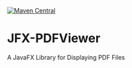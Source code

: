 [![Maven Central](https://maven-badges.herokuapp.com/maven-central/net.golbarg.pdfviewer/JFX-PDFViewer/2/badge.svg)](https://maven-badges.herokuapp.com/maven-central/net.golbarg.pdfviewer/JFX-PDFViewer/2)

# JFX-PDFViewer
A JavaFX Library for Displaying PDF Files 
